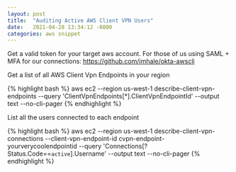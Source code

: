 ```yaml
---
layout: post
title:  "Auditing Active AWS Client VPN Users"
date:   2021-04-28 13:34:12 -0800
categories: aws snippet
---
```


Get a valid token for your target aws account. For those of us using SAML + MFA for our connections: <https://github.com/jmhale/okta-awscli>

Get a list of all AWS Client Vpn Endpoints in your region

{% highlight bash %}
aws ec2 --region us-west-1 describe-client-vpn-endpoints --query 'ClientVpnEndpoints[*].ClientVpnEndpointId' --output text --no-cli-pager
{% endhighlight %}

List all the users connected to each endpoint

{% highlight bash %}
aws ec2 --region us-west-1 describe-client-vpn-connections --client-vpn-endpoint-id cvpn-endpoint-yourverycoolendpointid --query 'Connections[?Status.Code==`active`].Username' --output text --no-cli-pager
{% endhighlight %}